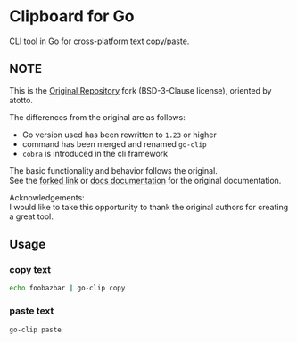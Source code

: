 # Clipboard for Go

CLI tool in Go for cross-platform text copy/paste.

## NOTE

This is the [Original Repository](https://github.com/atotto/clipboard) fork (BSD-3-Clause license), oriented by atotto.

The differences from the original are as follows:

- Go version used has been rewritten to `1.23` or higher
- command has been merged and renamed `go-clip`
- `cobra` is introduced in the cli framework

The basic functionality and behavior follows the original.  
See the [forked link](https://github.com/atotto/clipboard) or [docs documentation](docs/README.original.md) for the original documentation.

Acknowledgements:  
I would like to take this opportunity to thank the original authors for creating a great tool.

## Usage

### copy text

```bash
echo foobazbar | go-clip copy
```

### paste text

```bash
go-clip paste
```
